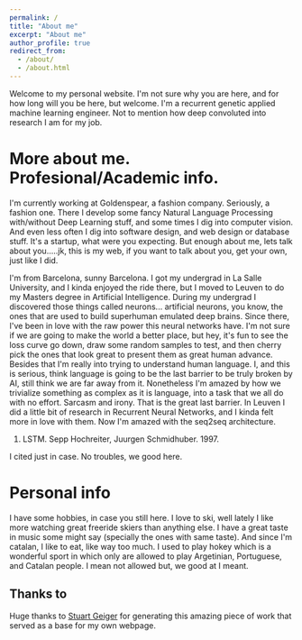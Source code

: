 ```yaml
---
permalink: /
title: "About me"
excerpt: "About me"
author_profile: true
redirect_from: 
  - /about/
  - /about.html
---
```


Welcome to my personal website. I'm not sure why you are here, and for how long will you be here, but welcome.
I'm a recurrent genetic applied machine learning engineer. Not to mention how deep convoluted into research I am for my job.

More about me. Profesional/Academic info.
======

I'm currently working at Goldenspear, a fashion company. Seriously, a fashion one. There I develop some fancy Natural Language Processing with/without Deep Learning stuff, and some times I dig into computer vision. And even less often I dig into software design, and web design or database stuff. It's a startup, what were you expecting. But enough about me, lets talk about you.....jk, this is my web, if you want to talk about you, get your own, just like I did.

I'm from Barcelona, sunny Barcelona. I got my undergrad in La Salle University, and I kinda enjoyed the ride there, but I moved to Leuven to do my Masters degree in Artificial Intelligence. During my undergrad I discovered those things called neurons... artificial neurons, you know, the ones that are used to build superhuman emulated deep brains. Since there, I've been in love with the raw power this neural networks have. I'm not sure if we are going to make the world a better place, but hey, it's fun to see the loss curve go down, draw some random samples to test, and then cherry pick the ones that look great to present them as great human advance. Besides that I'm really into trying to understand human language. I, and this is serious, think language is going to be the last barrier to be truly broken by AI, still think we are far away from it. Nonetheless I'm amazed by how we trivialize something as complex as it is language, into a task that we all do with no effort. Sarcasm and irony. That is the great last barrier. 
In Leuven I did a little bit of research in Recurrent Neural Networks, and I kinda felt more in love with them. Now I'm amazed with the seq2seq architecture.
1. LSTM. Sepp Hochreiter, Juurgen Schmidhuber. 1997.

I cited just in case. No troubles, we good here.

Personal info
=========
I have some hobbies, in case you still here. I love to ski, well lately I like more watching great freeride skiers than anything else. I have a great taste in music some might say (specially the ones with same taste). And since I'm catalan, I like to eat, like way too much. I used to play hokey which is a wonderful sport in which only are allowed to play Argetinian, Portuguese, and Catalan people. I mean not allowed but, we good at I meant.


Thanks to
------
Huge thanks to [Stuart Geiger](https://twitter.com/staeiou) for generating this amazing piece of work that served as a base for my own webpage.
